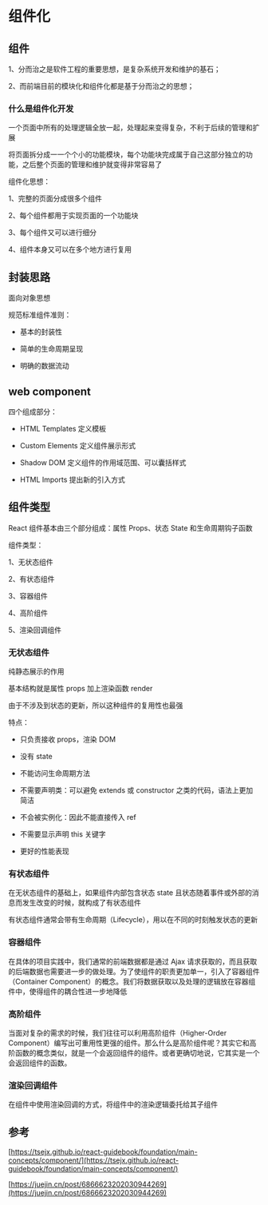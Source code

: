 # 组件化

## 组件

1、分而治之是软件工程的重要思想，是复杂系统开发和维护的基石；

2、而前端目前的模块化和组件化都是基于分而治之的思想；

### 什么是组件化开发

一个页面中所有的处理逻辑全放一起，处理起来变得复杂，不利于后续的管理和扩展

将页面拆分成一一个个小的功能模块，每个功能块完成属于自己这部分独立的功能，之后整个页面的管理和维护就变得非常容易了

组件化思想：

1、完整的页面分成很多个组件

2、每个组件都用于实现页面的一个功能块

3、每个组件又可以进行细分

4、组件本身又可以在多个地方进行复用

## 封装思路

面向对象思想

规范标准组件准则：

- 基本的封装性

- 简单的生命周期呈现

- 明确的数据流动

## web component

四个组成部分：

- HTML Templates 定义模板

- Custom Elements 定义组件展示形式

- Shadow DOM 定义组件的作用域范围、可以囊括样式

- HTML Imports 提出新的引入方式

## 组件类型

React 组件基本由三个部分组成：属性 Props、状态 State 和生命周期钩子函数

组件类型：

1、无状态组件

2、有状态组件

3、容器组件

4、高阶组件

5、渲染回调组件

### 无状态组件

纯静态展示的作用

基本结构就是属性 props 加上渲染函数 render

由于不涉及到状态的更新，所以这种组件的复用性也最强

特点：

- 只负责接收 props，渲染 DOM

- 没有 state

- 不能访问生命周期方法

- 不需要声明类：可以避免 extends 或 constructor 之类的代码，语法上更加简洁

- 不会被实例化：因此不能直接传入 ref

- 不需要显示声明 this 关键字

- 更好的性能表现

### 有状态组件

在无状态组件的基础上，如果组件内部包含状态 state 且状态随着事件或外部的消息而发生改变的时候，就构成了有状态组件

有状态组件通常会带有生命周期（Lifecycle），用以在不同的时刻触发状态的更新

### 容器组件

在具体的项目实践中，我们通常的前端数据都是通过 Ajax 请求获取的，而且获取的后端数据也需要进一步的做处理。为了使组件的职责更加单一，引入了容器组件（Container Component）的概念。我们将数据获取以及处理的逻辑放在容器组件中，使得组件的耦合性进一步地降低

### 高阶组件

当面对复杂的需求的时候，我们往往可以利用高阶组件（Higher-Order Component）编写出可重用性更强的组件。那么什么是高阶组件呢？其实它和高阶函数的概念类似，就是一个会返回组件的组件。或者更确切地说，它其实是一个会返回组件的函数。

### 渲染回调组件

在组件中使用渲染回调的方式，将组件中的渲染逻辑委托给其子组件

## 参考

[https://tsejx.github.io/react-guidebook/foundation/main-concepts/component/](https://tsejx.github.io/react-guidebook/foundation/main-concepts/component/)

[https://juejin.cn/post/6866623202030944269](https://juejin.cn/post/6866623202030944269)
